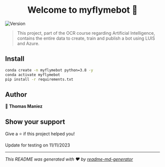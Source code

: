 <h1 align="center">Welcome to myflymebot 👋</h1>
<p>
  <img alt="Version" src="https://img.shields.io/badge/version-v1.0-blue.svg?cacheSeconds=2592000" />
</p>

> This project, part of the OCR course regarding Artificial Intelligence, contains the entire data to create, train and publish a bot using LUIS and Azure.

## Install

```sh
conda create -n myflymebot python=3.8 -y
conda activate myflymebot
pip install -r requirements.txt
```

## Author

👤 **Thomas Maniez**


## Show your support

Give a ⭐️ if this project helped you!

Update for testing on 11/11/2023

***
_This README was generated with ❤️ by [readme-md-generator](https://github.com/kefranabg/readme-md-generator)_

